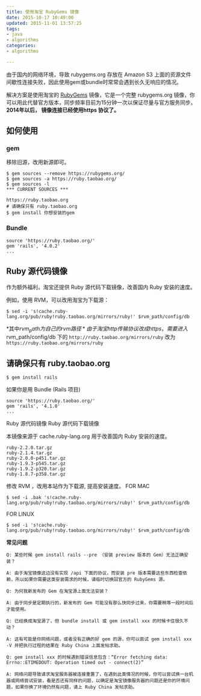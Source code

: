 ```yaml
---
title: 使用淘宝 RubyGems 镜像
date: 2015-10-17 10:49:00
updated: 2015-11-01 13:57:25
tags: 
- java
- algorithms
categories: 
- algorithms

---
```

由于国内的网络环境，导致 rubygems.org 存放在 Amazon S3 上面的资源文件间歇性连接失败，因此使用gem或bundle时常常会遇到长久无响应的情况。

解决方案是使用淘宝的 [RubyGems](http://ruby.taobao.org/) 镜像，它是一个完整 rubygems.org 镜像，你可以用此代替官方版本，同步频率目前为15分钟一次以保证尽量与官方服务同步。**2014年以后， 镜像连接已经使用https 协议了。**

## 如何使用

### gem


<!--more-->


移除旧源，改用新源即可。

    $ gem sources --remove https://rubygems.org/
    $ gem sources -a https://ruby.taobao.org/
    $ gem sources -l
    *** CURRENT SOURCES ***
    
    https://ruby.taobao.org
    # 请确保只有 ruby.taobao.org
    $ gem install 你想安装的gem

### Bundle

    source 'https://ruby.taobao.org/'
    gem 'rails', '4.0.2'
    ...

## Ruby 源代码镜像

作为额外福利，淘宝还提供 Ruby 源代码下载镜像，改善国内 Ruby 安装的速度。

例如，使用 RVM，可以改用淘宝为下载源：

    $ sed -i 's!cache.ruby-lang.org/pub/ruby!ruby.taobao.org/mirrors/ruby!' $rvm_path/config/db

*其中$rvm_path 为自己的rvm 路径*
由于淘宝 http传输协议改成https ，需要进入$rvm_path/config/db 下的 `http://ruby.taobao.org/mirrors/ruby`
改为　`https://ruby.taobao.org/mirrors/ruby`
## 请确保只有 ruby.taobao.org

    $ gem install rails

如果你是用 Bundle (Rails 项目)

    source 'https://ruby.taobao.org/'
    gem 'rails', '4.1.0'
    ...

Ruby 源代码镜像
Ruby 源代码下载镜像

本镜像来源于 cache.ruby-lang.org 用于改善国内 Ruby 安装的速度。

    ruby-2.2.0.tar.gz
    ruby-2.1.4.tar.gz
    ruby-2.0.0-p451.tar.gz
    ruby-1.9.3-p545.tar.gz
    ruby-1.9.2-p320.tar.gz
    ruby-1.8.7-p358.tar.gz

修改 RVM ，改用本站作为下载源, 提高安装速度。
FOR MAC

    $ sed -i .bak 's!cache.ruby-lang.org/pub/ruby!ruby.taobao.org/mirrors/ruby!' $rvm_path/config/db

FOR LINUX

    $ sed -i 's!cache.ruby-lang.org/pub/ruby!ruby.taobao.org/mirrors/ruby!' $rvm_path/config/db

**常见问题**

    Q: 某些时候 gem install rails --pre （安装 preview 版本的 Gem）无法正确安装？

    A: 由于淘宝镜像这边没有实现 /api 下面的协议，而安装 pre 版本需要这些东西检查依赖，所以如果你需要这类安装需求的时候，请临时切换回官方的 RubyGems 源。

    Q: 为何我新发布的 Gem 在淘宝源上面无法安装？

    A: 由于同步是定期执行的，新发布的 Gem 可能没有那么快同步过来，你需要稍等一段时间后才能使用。

    Q: 已经换成淘宝源了，但 bundle install 或 gem install xxx 的时候卡住很久不动？

    A: 这有可能是你网络问题，或者没有正确的好 gem 的源，你可以尝试 gem install xxx -V 并把执行过程的结果在 Ruby China 上面发帖求助。

    Q: gem install xxx 的时候遇到错误信息包含：“Error fetching data: Errno::ETIMEDOUT: Operation timed out - connect(2)”

    A: 网络问题导致请求淘宝服务器被连接重置了，在遇到此类情况的时候，你可以尝试换一台机器或网络尝试安装，看是否还有同样的问题，以确定是淘宝镜像服务器的问题还是你的环境问题，如果你换了环境仍然有问题，请上 Ruby China 发帖求助。

